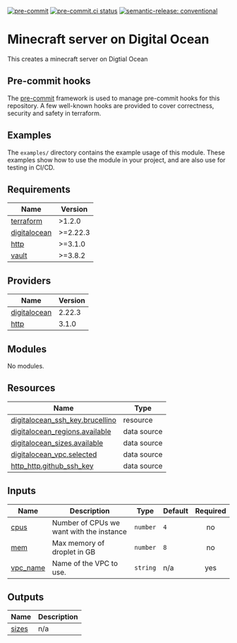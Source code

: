 [![pre-commit](https://img.shields.io/badge/pre--commit-enabled-brightgreen?logo=pre-commit&logoColor=white)](https://github.com/pre-commit/pre-commit) [![pre-commit.ci status](https://results.pre-commit.ci/badge/github/brucellino/terraform-digitalocean-minecraft-server/main.svg)](https://results.pre-commit.ci/latest/github/brucellino/tfmod-template/main) [![semantic-release: conventional](https://img.shields.io/badge/semantic--release-conventional-e10079?logo=semantic-release)](https://github.com/semantic-release/semantic-release)

# Minecraft server on Digital Ocean

This creates a minecraft server on Digtial Ocean

## Pre-commit hooks

<!-- Edit this section or delete if you make no change  -->

The [pre-commit](https://pre-commit.com) framework is used to manage pre-commit hooks for this repository.
A few well-known hooks are provided to cover correctness, security and safety in terraform.

## Examples

The `examples/` directory contains the example usage of this module.
These examples show how to use the module in your project, and are also use for testing in CI/CD.

<!--

Modify this section according to the kinds of examples you want
You may want to change the names of the examples or the kinds of
examples themselves

-->

<!-- BEGIN_TF_DOCS -->
## Requirements

| Name | Version |
|------|---------|
| <a name="requirement_terraform"></a> [terraform](#requirement\_terraform) | >1.2.0 |
| <a name="requirement_digitalocean"></a> [digitalocean](#requirement\_digitalocean) | >=2.22.3 |
| <a name="requirement_http"></a> [http](#requirement\_http) | >=3.1.0 |
| <a name="requirement_vault"></a> [vault](#requirement\_vault) | >=3.8.2 |

## Providers

| Name | Version |
|------|---------|
| <a name="provider_digitalocean"></a> [digitalocean](#provider\_digitalocean) | 2.22.3 |
| <a name="provider_http"></a> [http](#provider\_http) | 3.1.0 |

## Modules

No modules.

## Resources

| Name | Type |
|------|------|
| [digitalocean_ssh_key.brucellino](https://registry.terraform.io/providers/digitalocean/digitalocean/latest/docs/resources/ssh_key) | resource |
| [digitalocean_regions.available](https://registry.terraform.io/providers/digitalocean/digitalocean/latest/docs/data-sources/regions) | data source |
| [digitalocean_sizes.available](https://registry.terraform.io/providers/digitalocean/digitalocean/latest/docs/data-sources/sizes) | data source |
| [digitalocean_vpc.selected](https://registry.terraform.io/providers/digitalocean/digitalocean/latest/docs/data-sources/vpc) | data source |
| [http_http.github_ssh_key](https://registry.terraform.io/providers/hashicorp/http/latest/docs/data-sources/http) | data source |

## Inputs

| Name | Description | Type | Default | Required |
|------|-------------|------|---------|:--------:|
| <a name="input_cpus"></a> [cpus](#input\_cpus) | Number of CPUs we want with the instance | `number` | `4` | no |
| <a name="input_mem"></a> [mem](#input\_mem) | Max memory of droplet in GB | `number` | `8` | no |
| <a name="input_vpc_name"></a> [vpc\_name](#input\_vpc\_name) | Name of the VPC to use. | `string` | n/a | yes |

## Outputs

| Name | Description |
|------|-------------|
| <a name="output_sizes"></a> [sizes](#output\_sizes) | n/a |
<!-- END_TF_DOCS -->
